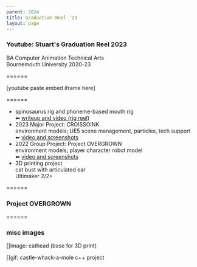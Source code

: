 ```yaml
---
parent: 2024
title: Graduation Reel '23
layout: page
---
```


### Youtube: Stuart's Graduation Reel 2023

BA Computer Animation Technical Arts<br/>
Bournemouth University 2020-23

======

[youtube paste embed iframe here]

======

- spinosaurus rig and phoneme-based mouth rig<br/>
⬅ [writeup and video (rig reel)](landing_GradReel2023.md)
- 2023 Major Project: CROISSOINK<br/>
environment models; UE5 scene management, particles, tech support<br/>
⬅ [video and screenshots]()
- 2022 Group Project: Project OVERGROWN<br/>
environment models; player character robot model<br/>
⬅ [video and screenshots](landing_Croissoink.md)
- 3D printing project<br/>
cat bust with articulated ear<br/>
Ultimaker 2/2+

======
### Project OVERGROWN


======
### misc images

[]image: cathead (base for 3D print)

[]gif: castle-whack-a-mole c++ project